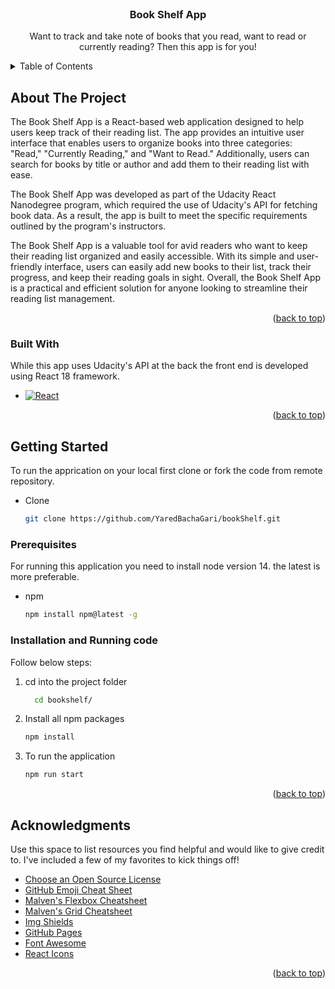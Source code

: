 
<!-- PROJECT Overview -->
<br />
<div align="center">

  <h3 align="center">Book Shelf App</h3>

  <p align="center">
    Want to track and take note of books that you read, want to read or currently reading? Then this app is for you!
    <br />
  </p>
</div>



<!-- TABLE OF CONTENTS -->
<details>
  <summary>Table of Contents</summary>
  <ol>
    <li>
      <a href="#about-the-project">About The Project</a>
      <ul>
        <li><a href="#built-with">Built With</a></li>
      </ul>
    </li>
    <li>
      <a href="#getting-started">Getting Started</a>
      <ul>
        <li><a href="#prerequisites">Prerequisites</a></li>
        <li><a href="#installation">Installation</a></li>
      </ul>
    </li>
    <li><a href="#usage">Usage</a></li>
    <li><a href="#acknowledgments">Acknowledgments</a></li>
  </ol>
</details>



<!-- ABOUT THE PROJECT -->
## About The Project

The Book Shelf App is a React-based web application designed to help users keep track of their reading list. The app provides an intuitive user interface that enables users to organize books into three categories: "Read," "Currently Reading," and "Want to Read." Additionally, users can search for books by title or author and add them to their reading list with ease.

The Book Shelf App was developed as part of the Udacity React Nanodegree program, which required the use of Udacity's API for fetching book data. As a result, the app is built to meet the specific requirements outlined by the program's instructors.

The Book Shelf App is a valuable tool for avid readers who want to keep their reading list organized and easily accessible. With its simple and user-friendly interface, users can easily add new books to their list, track their progress, and keep their reading goals in sight. Overall, the Book Shelf App is a practical and efficient solution for anyone looking to streamline their reading list management.

<p align="right">(<a href="#readme-top">back to top</a>)</p>


### Built With

While this app uses Udacity's API at the back the front end is developed using React 18 framework.

* [![React][React.js]][React-url]


<p align="right">(<a href="#readme-top">back to top</a>)</p>



<!-- GETTING STARTED -->
## Getting Started

To run the apprication on your local first clone or fork the code from remote repository.
* Clone
  ```sh
  git clone https://github.com/YaredBachaGari/bookShelf.git
  ```

### Prerequisites

For running this application you need to install node version 14. the latest is more preferable. 
* npm
  ```sh
  npm install npm@latest -g
  ```

### Installation and Running code

Follow below steps:

1. cd into the project folder 
     ```sh
       cd bookshelf/
     ```
2. Install all npm packages
      ```sh
      npm install 
      ```
3. To run the application 
   ```sh
   npm run start
   ```

<p align="right">(<a href="#readme-top">back to top</a>)</p>

<!-- ACKNOWLEDGMENTS -->
## Acknowledgments

Use this space to list resources you find helpful and would like to give credit to. I've included a few of my favorites to kick things off!

* [Choose an Open Source License](https://choosealicense.com)
* [GitHub Emoji Cheat Sheet](https://www.webpagefx.com/tools/emoji-cheat-sheet)
* [Malven's Flexbox Cheatsheet](https://flexbox.malven.co/)
* [Malven's Grid Cheatsheet](https://grid.malven.co/)
* [Img Shields](https://shields.io)
* [GitHub Pages](https://pages.github.com)
* [Font Awesome](https://fontawesome.com)
* [React Icons](https://react-icons.github.io/react-icons/search)

<p align="right">(<a href="#readme-top">back to top</a>)</p>



<!-- MARKDOWN LINKS & IMAGES -->

[product-screenshot]: images/screenshot.png
[React.js]: https://img.shields.io/badge/React-20232A?style=for-the-badge&logo=react&logoColor=61DAFB
[React-url]: https://reactjs.org/

